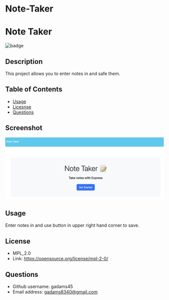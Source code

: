 # Note-Taker


# Note Taker
![badge](https://img.shields.io/badge/LICENSE-MPL_2.0-blue)

## Description
This project allows you to enter notes in and safe them.

## Table of Contents
- [Usage](#usage)
- [Licesnse](#license)
- [Questions](#questions)

## Screenshot

![screenshot 1](./screenshot.png)


## Usage
Enter notes in and use button in upper right hand corner to save.

## License
- MPL_2.0
- Link: https://opensource.org/license/mpl-2-0/   


## Questions
- Github username: gadams45
- Email address: gadams8340@gmail.com
      
